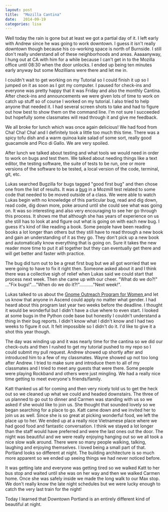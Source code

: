 ```yaml
---
layout: post
title:  "Mozilla Cantina"
date:   2014-09-19
categories: lisa
---
```


Well today the rain is gone but at least we got a partial day of it. I left early with Andrew since he was going to work downtown. I guess it isn't really downtown though because his co-working space is north of Burnside. I still don't really understand all of these neighborhoods and areas. Aaaaanyway, I hung out at CA with him for a while because I can't get in to the Mozilla office until 08:30 when the door unlocks. I ended up being ten minutes early anyway but some Mozillians were there and let me in.

I couldn't wait to get working on my Tutorial so I could finish it up so I jumped on it as soon as I got my computer. I paused for check-ins and everyone was pretty happy that it was Friday and also the monthly Cantina. After check-ins and announcements we were given lots of time to work on catch up stuff so of course I worked on my tutorial. I also tried to help anyone that needed it. I had several screen shots to take and had to figure out how best to show them on the command line. I'm not sure I succeeded but hopefully some classmates will read through it and give me feedback.

We all broke for lunch which was once again delicious! We had food from Cha! Cha! Cha! and I definitely took a little too much this time. There was a spicy tofu dish and a warm quinoa kale salad of some sort, really good guacamole and Pico di  Gallo. We are very spoiled.

After lunch we talked about testing and what tools we would need in order to work on bugs and test them. We talked about needing things like a text editor, the testing software, the suite of tests to be run, one or more versions of the software to be tested, a local version of the code, terminal, git, etc.

Lukas searched Bugzilla for bugs tagged "good first bug" and then chose one from the list of results. It was a <a href="https://bugzilla.mozilla.org/show_bug.cgi?id=1069325" target="_blank">bug</a> in a Mozmill test related to some code that needed to be moved outside of a class. We were able to watch Lukas begin with no knowledge of this particular bug, read and dig down, read code, dig down more, poke around until she could see what was going on. It was so interesting and also very encouraging to see her go through this process. It shows me that although she has years of experience on us she still has to look at and figure out what is going on with each new bug. I guess it's kind of like reading a book. Some people have been reading books a lot longer than others but they still have to read through a new book and gain an understanding of it as they go. They don't pick up a new book and automatically know everything that is going on. Sure it takes the new reader more time to put it all together but they can eventually get there and will get better and faster with practice.

The bug did turn out to be a great first bug but we all got worried that we were going to have to fix it right then. Someone asked about it and I think there was a collective sigh of relief when Lukas said we could start that process next week. Then she came up with our cheer. "What do we do?!" ..."Fix bugs!"...."When do we do it?!"..........."Next week!".

Lukas talked to us about the <a href="https://wiki.gnome.org/OutreachProgramForWomen" target="_blank">Gnome Outreach Program for Women </a>and let us know that anyone in Ascend could apply no matter what gender. I had heard about this program last year two weeks before the deadline. I thought it would be wonderful but I didn't have a clue where to even start. I looked at some bugs in the Python code base but honestly I couldn't understand a thing in their bug reports. I didn't know what I didn't know and I had two weeks to figure it out. It felt impossible so I didn't do it. I'd like to give it a shot this year though.

The day was winding up and it was nearly time for the cantina so we did our check-outs and then I rushed to get my tutorial pushed to my repo so I could submit my pull request. Andrew showed up shortly after and introduced him to a few of my classmates. Wayne showed up not too long after Andrew. I tried to make sure and introduce them to all of my classmates and I tried to meet any guests that were there. Some people were playing Rockband and others were just mingling. We had a really nice time getting to meet everyone's friends/family.

Katt thanked us all for coming and then very nicely told us to get the heck out so we cleaned up what we could and headed downstairs. The three of us planned to go out to dinner and Carmen was standing with us so we asked if she would like to join us. She thought that sounded lovely so we began searching for a place to go. Katt came down and we invited her to join us as well. Since she is so great at picking wonderful food, we left the place up to her. We ended up at a really nice Vietnamese place where we had good food and fantastic conversation. I think we stayed a lot longer than the staff would have preferred and were the last ones out the door. The night was beautiful and we were really enjoying hanging out so we all took a nice slow walk around. There were so many people walking, talking, laughing and enjoying themselves. I loved being a small part of that. Portland looks so different at night. The building architecture is so much more apparent so we ended up seeing things we had never noticed before.

It was getting late and everyone was getting tired so we walked Katt to her bus stop and waited until she was on her way and then we walked Carmen home. Once she was safely inside we made the long walk to our Max stop. We don't really know the late night schedules but we were lucky enough to catch the very last train for the night!

Today I learned that Downtown Portland is an entirely different kind of beautiful at night.
